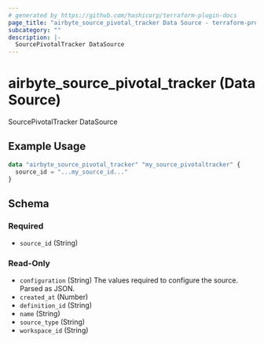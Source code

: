 ```yaml
---
# generated by https://github.com/hashicorp/terraform-plugin-docs
page_title: "airbyte_source_pivotal_tracker Data Source - terraform-provider-airbyte"
subcategory: ""
description: |-
  SourcePivotalTracker DataSource
---
```


# airbyte_source_pivotal_tracker (Data Source)

SourcePivotalTracker DataSource

## Example Usage

```terraform
data "airbyte_source_pivotal_tracker" "my_source_pivotaltracker" {
  source_id = "...my_source_id..."
}
```

<!-- schema generated by tfplugindocs -->
## Schema

### Required

- `source_id` (String)

### Read-Only

- `configuration` (String) The values required to configure the source. Parsed as JSON.
- `created_at` (Number)
- `definition_id` (String)
- `name` (String)
- `source_type` (String)
- `workspace_id` (String)

